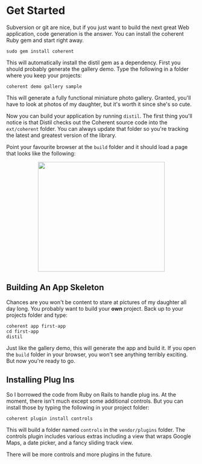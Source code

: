 # Get Started

Subversion or git are nice, but if you just want to build the next great Web application, code generation is the answer. You can install the coherent Ruby gem and start right away.

    sudo gem install coherent

This will automatically install the distil gem as a dependency. First you should probably generate the gallery demo. Type the following in a folder where you keep your projects:

    coherent demo gallery sample
    
This will generate a fully functional miniature photo gallery. Granted, you'll have to look at photos of my daughter, but it's worth it since she's so cute.

Now you can build your application by running `distil`. The first thing you'll notice is that Distil checks out the Coherent source code into the `ext/coherent` folder. You can always update that folder so you're tracking the latest and greatest version of the library.

Point your favourite browser at the `build` folder and it should load a page that looks like the following:

<div style="margin: 0 auto; width:336px;">
<img src="http://coherentjs.org/wordpress/wp-content/uploads/2009/12/CoherentSampleGallery.png" alt="" title="Coherent Sample Gallery" width="336" height="290">
</div>

## Building An App Skeleton

Chances are you won't be content to stare at pictures of my daughter all day long. You probably want to build your **own** project. Back up to your projects folder and type:

    coherent app first-app
    cd first-app
    distil

Just like the gallery demo, this will generate the app and build it. If you open the `build` folder in your browser, you won't see anything terribly exciting. But now you're ready to go.

## Installing Plug Ins

So I borrowed the code from Ruby on Rails to handle plug ins. At the moment, there isn't much except some additional controls. But you can install those by typing the following in your project folder:

    coherent plugin install controls

This will build a folder named `controls` in the `vendor/plugins` folder. The controls plugin includes various extras including a view that wraps Google Maps, a date picker, and a fancy sliding track view.

There will be more controls and more plugins in the future.
